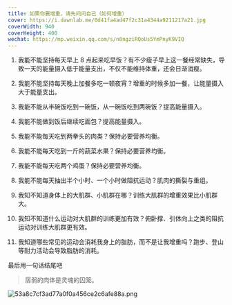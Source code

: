```yaml
---
title: 如果你要增重，请先问问自己（如何增重）
cover: https://i.dawnlab.me/0d41fa4ad47f2c31a4344a9211217a21.jpg
coverWidth: 940
coverHeight: 400
wechat: https://mp.weixin.qq.com/s/n0ngziRQoUs5YmPnyK9VIQ
---
```


1. 我能不能坚持每天早上 8 点起来吃早饭？有不少瘦子早上这一餐经常缺失，导致一天的能量摄入低于能量支出，不仅不能维持体重，还会日渐消瘦。

2. 我能不能坚持每天晚上加餐多吃一顿夜宵？增重的时候多加一餐，让能量摄入大于能量支出。

3. 我能不能从半碗饭吃到一碗饭，从一碗饭吃到两碗饭？提高能量摄入。

4. 我能不能做到饭后继续吃面包？提高能量摄入。

5. 我能不能每天吃到两拳头的肉类？保持必要营养均衡。

6. 我能不能每天吃到一斤的蔬菜水果？保持必要营养均衡。

7. 我能不能每天吃两个鸡蛋？保持必要营养均衡。

8. 我能不能每天抽出半个小时、一个小时做阻抗运动？肌肉的撕裂与重组。

9. 我知不知道身体上的大肌群、小肌群在哪？训练大肌群的增重效果比小肌群大。

10. 我知不知道什么运动对大肌群的训练更加有效？俯卧撑、引体向上之类的阻抗运动对训练大肌群更有效。

11. 我知道哪些常见的运动会消耗我身上的脂肪，而不是让我增重吗？跑步、登山等耐力活动会导致脂肪的消耗。

最后用一句话结尾吧

> 孱弱的肉体是灵魂的囚笼。

![53a8c7cf3ad77a0f0a456ce2c6afe88a.png](https://i.dawnlab.me/53a8c7cf3ad77a0f0a456ce2c6afe88a.png)
